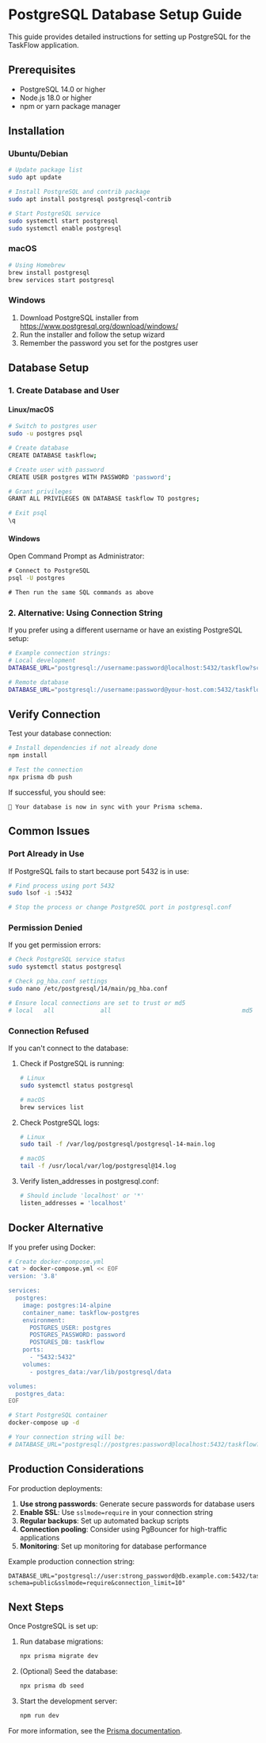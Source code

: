 # PostgreSQL Database Setup Guide

This guide provides detailed instructions for setting up PostgreSQL for the TaskFlow application.

## Prerequisites

- PostgreSQL 14.0 or higher
- Node.js 18.0 or higher
- npm or yarn package manager

## Installation

### Ubuntu/Debian

```bash
# Update package list
sudo apt update

# Install PostgreSQL and contrib package
sudo apt install postgresql postgresql-contrib

# Start PostgreSQL service
sudo systemctl start postgresql
sudo systemctl enable postgresql
```

### macOS

```bash
# Using Homebrew
brew install postgresql
brew services start postgresql
```

### Windows

1. Download PostgreSQL installer from https://www.postgresql.org/download/windows/
2. Run the installer and follow the setup wizard
3. Remember the password you set for the postgres user

## Database Setup

### 1. Create Database and User

#### Linux/macOS

```bash
# Switch to postgres user
sudo -u postgres psql

# Create database
CREATE DATABASE taskflow;

# Create user with password
CREATE USER postgres WITH PASSWORD 'password';

# Grant privileges
GRANT ALL PRIVILEGES ON DATABASE taskflow TO postgres;

# Exit psql
\q
```

#### Windows

Open Command Prompt as Administrator:

```cmd
# Connect to PostgreSQL
psql -U postgres

# Then run the same SQL commands as above
```

### 2. Alternative: Using Connection String

If you prefer using a different username or have an existing PostgreSQL setup:

```bash
# Example connection strings:
# Local development
DATABASE_URL="postgresql://username:password@localhost:5432/taskflow?schema=public"

# Remote database
DATABASE_URL="postgresql://username:password@your-host.com:5432/taskflow?schema=public&sslmode=require"
```

## Verify Connection

Test your database connection:

```bash
# Install dependencies if not already done
npm install

# Test the connection
npx prisma db push
```

If successful, you should see:
```
🚀 Your database is now in sync with your Prisma schema.
```

## Common Issues

### Port Already in Use

If PostgreSQL fails to start because port 5432 is in use:

```bash
# Find process using port 5432
sudo lsof -i :5432

# Stop the process or change PostgreSQL port in postgresql.conf
```

### Permission Denied

If you get permission errors:

```bash
# Check PostgreSQL service status
sudo systemctl status postgresql

# Check pg_hba.conf settings
sudo nano /etc/postgresql/14/main/pg_hba.conf

# Ensure local connections are set to trust or md5
# local   all             all                                     md5
```

### Connection Refused

If you can't connect to the database:

1. Check if PostgreSQL is running:
   ```bash
   # Linux
   sudo systemctl status postgresql
   
   # macOS
   brew services list
   ```

2. Check PostgreSQL logs:
   ```bash
   # Linux
   sudo tail -f /var/log/postgresql/postgresql-14-main.log
   
   # macOS
   tail -f /usr/local/var/log/postgresql@14.log
   ```

3. Verify listen_addresses in postgresql.conf:
   ```bash
   # Should include 'localhost' or '*'
   listen_addresses = 'localhost'
   ```

## Docker Alternative

If you prefer using Docker:

```bash
# Create docker-compose.yml
cat > docker-compose.yml << EOF
version: '3.8'

services:
  postgres:
    image: postgres:14-alpine
    container_name: taskflow-postgres
    environment:
      POSTGRES_USER: postgres
      POSTGRES_PASSWORD: password
      POSTGRES_DB: taskflow
    ports:
      - "5432:5432"
    volumes:
      - postgres_data:/var/lib/postgresql/data

volumes:
  postgres_data:
EOF

# Start PostgreSQL container
docker-compose up -d

# Your connection string will be:
# DATABASE_URL="postgresql://postgres:password@localhost:5432/taskflow?schema=public"
```

## Production Considerations

For production deployments:

1. **Use strong passwords**: Generate secure passwords for database users
2. **Enable SSL**: Use `sslmode=require` in your connection string
3. **Regular backups**: Set up automated backup scripts
4. **Connection pooling**: Consider using PgBouncer for high-traffic applications
5. **Monitoring**: Set up monitoring for database performance

Example production connection string:
```
DATABASE_URL="postgresql://user:strong_password@db.example.com:5432/taskflow?schema=public&sslmode=require&connection_limit=10"
```

## Next Steps

Once PostgreSQL is set up:

1. Run database migrations:
   ```bash
   npx prisma migrate dev
   ```

2. (Optional) Seed the database:
   ```bash
   npx prisma db seed
   ```

3. Start the development server:
   ```bash
   npm run dev
   ```

For more information, see the [Prisma documentation](https://www.prisma.io/docs/getting-started/setup-prisma/start-from-scratch/relational-databases-typescript-postgresql).
